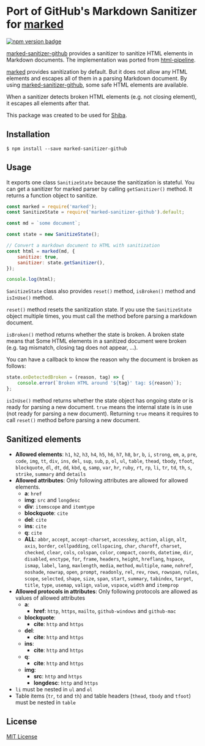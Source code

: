 Port of GitHub's Markdown Sanitizer for [marked][]
==================================================
[![npm version badge][]][npm pacakge]

[marked-sanitizer-github][] provides a sanitizer to sanitize HTML elements in Markdown documents.
The implementation was ported from [html-pipeline](html-pipeline/lib/html/pipeline/sanitization_filter.rb).

[marked][] provides sanitization by default. But it does not allow any HTML elements and escapes
all of them in a parsing Markdown document. By using [marked-sanitizer-github][], some safe
HTML elements are available.

When a sanitizer detects broken HTML elements (e.g. not closing element), it escapes all elements
after that.

This package was created to be used for [Shiba](https://github.com/rhysd/Shiba).

## Installation

```
$ npm install --save marked-sanitizer-github
```

## Usage

It exports one class `SanitizeState` because the sanitization is stateful. You can get a sanitizer
for marked parser by calling `getSanitizer()` method. It returns a function object to sanitize.

```javascript
const marked = require('marked');
const SanitizeState = require('marked-sanitizer-github').default;

const md = `some document`;

const state = new SanitizeState();

// Convert a markdown document to HTML with sanitization
const html = marked(md, {
    sanitize: true,
    sanitizer: state.getSanitizer(),
});

console.log(html);
```

`SanitizeState` class also provides `reset()` method, `isBroken()` method and `isInUse()` method.

`reset()` method resets the sanitization state. If you use the `SanitizeState` object multiple times,
you must call the method before parsing a markdown document.

`isBroken()` method returns whether the state is broken. A broken state means that Some HTML elements in
a sanitized document were broken (e.g. tag mismatch, closing tag does not appear, ...).

You can have a callback to know the reason why the document is broken as follows:

```javascript
state.onDetectedBroken = (reason, tag) => {
    console.error(`Broken HTML around '${tag}' tag: ${reason}`);
};
```

`isInUse()` method returns whether the state object has ongoing state or is ready for parsing a new
document. `true` means the internal state is in use (not ready for parsing a new document).
Returning `true` means it requires to call `reset()` method before parsing a new document.

## Sanitized elements

- **Allowed elements**: `h1`, `h2`, `h3`, `h4`, `h5`, `h6`, `h7`, `h8`, `br`, `b`, `i`, `strong`, `em`, `a`, `pre`, `code`, `img`, `tt`, `div`, `ins`, `del`, `sup`, `sub`, `p`, `ol`, `ul`, `table`, `thead`, `tbody`, `tfoot`, `blockquote`, `dl`, `dt`, `dd`, `kbd`, `q`, `samp`, `var`, `hr`, `ruby`, `rt`, `rp`, `li`, `tr`, `td`, `th`, `s`, `strike`, `summary` and `details`
- **Allowed attributes**: Only following attributes are allowed for allowed elements.
  - **a**: `href`
  - **img**: `src` and `longdesc`
  - **div**: `itemscope` and `itemtype`
  - **blockquote**: `cite`
  - **del**: `cite`
  - **ins**: `cite`
  - **q**: `cite`
  - **ALL**: `abbr`, `accept`, `accept-charset`, `accesskey`, `action`, `align`, `alt`, `axis`, `border`, `cellpadding`, `cellspacing`, `char`, `charoff`, `charset`, `checked`, `clear`, `cols`, `colspan`, `color`, `compact`, `coords`, `datetime`, `dir`, `disabled`, `enctype`, `for`, `frame`, `headers`, `height`, `hreflang`, `hspace`, `ismap`, `label`, `lang`, `maxlength`, `media`, `method`, `multiple`, `name`, `nohref`, `noshade`, `nowrap`, `open`, `prompt`, `readonly`, `rel`, `rev`, `rows`, `rowspan`, `rules`, `scope`, `selected`, `shape`, `size`, `span`, `start`, `summary`, `tabindex`, `target`, `title`, `type`, `usemap`, `valign`, `value`, `vspace`, `width` and `itemprop`
- **Allowed protocols in attributes**: Only following protocols are allowed as values of allowed attributes
  - **a**:
    - **href**: `http`, `https`, `mailto`, `github-windows` and `github-mac`
  - **blockquote**:
    - **cite**: `http` and `https`
  - **del**:
    - **cite**: `http` and `https`
  - **ins**:
    - **cite**: `http` and `https`
  - **q**:
    - **cite**: `http` and `https`
  - **img**:
    - **src**: `http` and `https`
    - **longdesc**: `http` and `https`
- `li` must be nested in `ul` and `ol`
- Table items (`tr`, `td` and `th`) and table headers (`thead`, `tbody` and `tfoot`) must be nested in `table`

## License

[MIT License](LICENSE)

[marked]: https://github.com/markedjs/marked
[marked-sanitizer-github]: https://github.com/rhysd/marked-sanitizer-github
[npm version badge]: https://badge.fury.io/js/marked-sanitizer-github.svg
[npm pacakge]: https://www.npmjs.com/package/marked-sanitizer-github
